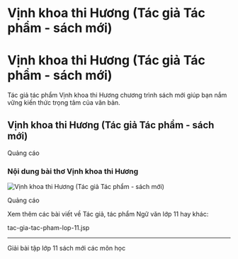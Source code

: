 # Vịnh khoa thi Hương (Tác giả Tác phẩm - sách mới)

# Vịnh khoa thi Hương (Tác giả Tác phẩm - sách mới)

Tác giả tác phẩm Vịnh khoa thi Hương chương trình sách mới giúp bạn nắm vững kiến thức trọng tâm của văn bản.

## Vịnh khoa thi Hương (Tác giả Tác phẩm - sách mới)

Quảng cáo

### Nội dung bài thơ Vịnh khoa thi Hương

![Vịnh khoa thi Hương \(Tác giả Tác phẩm - sách mới\)](https://vietjack.com/ngu-van-11/images/vinh-khoa-thi-huong.PNG)

Quảng cáo

Xem thêm các bài viết về Tác giả, tác phẩm Ngữ văn lớp 11 hay khác:

tac-gia-tac-pham-lop-11.jsp

* * *

Giải bài tập lớp 11 sách mới các môn học
